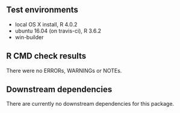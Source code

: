 ## Test environments

* local OS X install, R 4.0.2
* ubuntu 16.04 (on travis-ci), R 3.6.2
* win-builder

## R CMD check results

There were no ERRORs, WARNINGs or NOTEs.

## Downstream dependencies

There are currently no downstream dependencies for this package.
